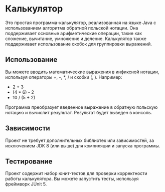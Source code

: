 # Калькулятор

Это простая программа-калькулятор, реализованная на языке Java с использованием алгоритма обратной польской нотации. Она поддерживает основные арифметические операции, такие как сложение, вычитание, умножение и деление. Калькулятор также поддерживает использование скобок для группировки выражений.


## Использование
Вы можете вводить математические выражения в инфиксной нотации, используя операторы +, -, *, / и скобки (, ). Например:

* 2 + 3 
* (4 * 6) - 2
* 10 / (5 + 2)

Программа преобразует введенное выражение в обратную польскую нотацию и вычислит результат. Результат будет выведен в консоль.
## Зависимости
Проект не требует дополнительных библиотек или зависимостей, за исключением JDK 8 (или выше) для компиляции и запуска программы.
## Тестирование
Проект содержит набор юнит-тестов для проверки корректности работы калькулятора. Вы можете запустить тесты, используя фреймворк JUnit 5.
